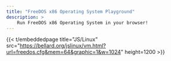 ```yaml
---
title: "FreeDOS	x86	Operating System Playground"
description: >
    Run FreeDOS	x86 Operating System in your browser!
---
```


{{< t/embeddedpage title="JS/Linux" src="https://bellard.org/jslinux/vm.html?url=freedos.cfg&mem=64&graphic=1&w=1024" height=1200 >}}
